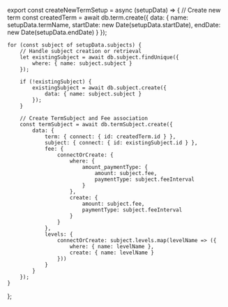 export const createNewTermSetup = async (setupData) => {
    // Create new term
    const createdTerm = await db.term.create({
        data: {
            name: setupData.termName,
            startDate: new Date(setupData.startDate),
            endDate: new Date(setupData.endDate)
        }
    });

    for (const subject of setupData.subjects) {
        // Handle subject creation or retrieval
        let existingSubject = await db.subject.findUnique({
            where: { name: subject.subject }
        });

        if (!existingSubject) {
            existingSubject = await db.subject.create({
                data: { name: subject.subject }
            });
        }

        // Create TermSubject and Fee association
        const termSubject = await db.termSubject.create({
            data: {
                term: { connect: { id: createdTerm.id } },
                subject: { connect: { id: existingSubject.id } },
                fee: {
                    connectOrCreate: {
                        where: {
                            amount_paymentType: {
                                amount: subject.fee,
                                paymentType: subject.feeInterval
                            }
                        },
                        create: {
                            amount: subject.fee,
                            paymentType: subject.feeInterval
                        }
                    }
                },
                levels: {
                    connectOrCreate: subject.levels.map(levelName => ({
                        where: { name: levelName },
                        create: { name: levelName }
                    }))
                }
            }
        });
    }
};

